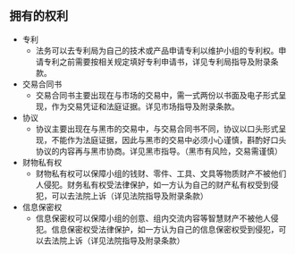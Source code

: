 ## 拥有的权利

* 专利
	* 法务可以去专利局为自己的技术或产品申请专利以维护小组的专利权。申请专利之前需要按相关规定填好专利申请书，详见专利局指导及附录条款。
* 交易合同书
	* 交易合同书主要出现在与市场的交易中，需一式两份以书面及电子形式呈现，作为交易凭证和法庭证据。详见市场指导及附录条款。
* 协议
	* 协议主要出现在与黑市的交易中，与交易合同书不同，协议以口头形式呈现，不能作为法庭证据，因此与黑市的交易中必须小心谨慎，斟酌好口头协议的内容再与黑市协商。详见黑市指导。（黑市有风险，交易需谨慎）
* 财物私有权
	* 财物私有权可以保障小组的钱财、零件、工具、文具等物质财产不被他们人侵犯。财务私有权受法律保护，如一方认为自己的财产私有权受到侵犯，可以去法院上诉（详见法院指导及附录条款）
* 信息保密权
	* 信息保密权可以保障小组的创意、组内交流内容等智慧财产不被他人侵犯。信息保密权受法律保护，如一方认为自己的信息保密权受到侵犯，可以去法院上诉（详见法院指导及附录条款）


